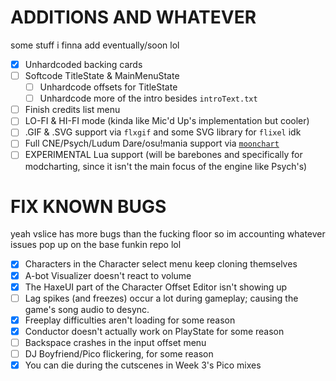 # ADDITIONS AND WHATEVER
some stuff i finna add eventually/soon lol

- [x] Unhardcoded backing cards
- [ ] Softcode TitleState & MainMenuState
  - [ ] Unhardcode offsets for TitleState
  - [ ] Unhardcode more of the intro besides `introText.txt`
- [ ] Finish credits list menu
- [ ] LO-FI & HI-FI mode (kinda like Mic'd Up's implementation but cooler)
- [ ] .GIF & .SVG support via `flxgif` and some SVG library for `flixel` idk
- [ ] Full CNE/Psych/Ludum Dare/osu!mania support via [`moonchart`](https://github.com/MaybeMaru/moonchart)
- [ ] EXPERIMENTAL Lua support (will be barebones and specifically for modcharting, since it isn't the main focus of the engine like Psych's)

# FIX KNOWN BUGS
yeah vslice has more bugs than the fucking floor so im accounting whatever issues pop up on the base funkin repo lol

- [x] Characters in the Character select menu keep cloning themselves
- [x] A-bot Visualizer doesn't react to volume
- [x] The HaxeUI part of the Character Offset Editor isn't showing up
- [ ] Lag spikes (and freezes) occur a lot during gameplay; causing the game's song audio to desync.
- [x] Freeplay difficulties aren't loading for some reason
- [x] Conductor doesn't actually work on PlayState for some reason
- [ ] Backspace crashes in the input offset menu
- [ ] DJ Boyfriend/Pico flickering, for some reason
- [x] You can die during the cutscenes in Week 3's Pico mixes
